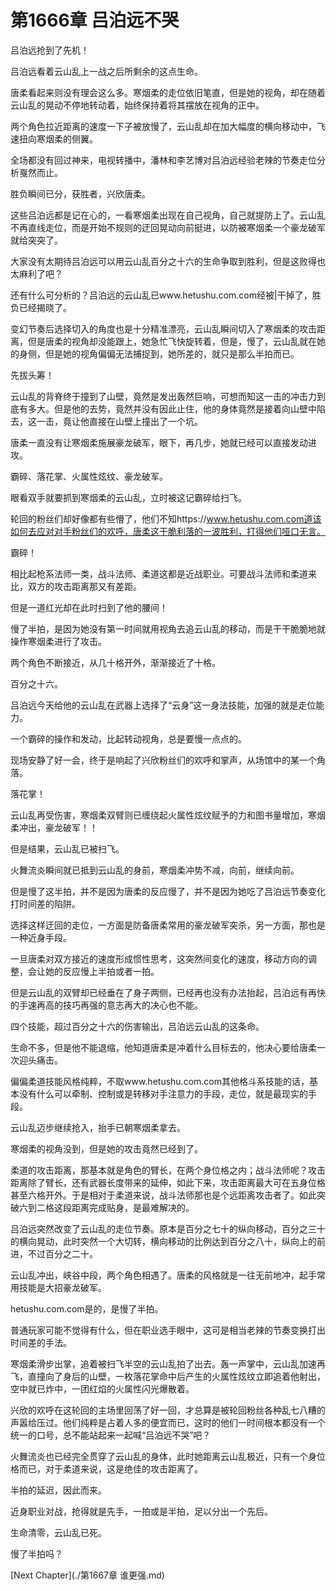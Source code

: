 # 第1666章 吕泊远不哭

吕泊远抢到了先机！

吕泊远看着云山乱上一战之后所剩余的这点生命。

唐柔看起来则没有理会这么多。寒烟柔的走位依旧笔直，但是她的视角，却在随着云山乱的晃动不停地转动着，始终保持着将其摆放在视角的正中。

两个角色拉近距离的速度一下子被放慢了，云山乱却在加大幅度的横向移动中，飞速扭向寒烟柔的侧翼。

全场都没有回过神来，电视转播中，潘林和李艺博对吕泊远经验老辣的节奏走位分析戛然而止。

胜负瞬间已分，获胜者，兴欣唐柔。

这些吕泊远都是记在心的，一看寒烟柔出现在自己视角，自己就提防上了。云山乱不再直线走位，而是开始不规则的迂回晃动向前挺进，以防被寒烟柔一个豪龙破军就给突突了。

大家没有太期待吕泊远可以用云山乱百分之十六的生命争取到胜利，但是这败得也太麻利了吧？

还有什么可分析的？吕泊远的云山乱已www.hetushu.com.com经被|干掉了，胜负已经揭晓了。

变幻节奏后选择切入的角度也是十分精准漂亮，云山乱瞬间切入了寒烟柔的攻击距离，但是唐柔的视角却没能跟上，她急忙飞快旋转着，但是，慢了，云山乱就在她的身侧，但是她的视角偏偏无法捕捉到，她所差的，就只是那么半拍而已。

先拔头筹！

云山乱的背脊终于撞到了山壁，竟然是发出轰然巨响，可想而知这一击的冲击力到底有多大。但是他的去势，竟然并没有因此止住，他的身体竟然是接着向山壁中陷去，这一击，竟让他直接在山壁上撞出了一个坑。

唐柔一直没有让寒烟柔施展豪龙破军，眼下，再几步，她就已经可以直接发动进攻。

霸碎、落花掌、火属性炫纹、豪龙破军。

眼看双手就要抓到寒烟柔的云山乱，立时被这记霸碎给扫飞。

轮回的粉丝们却好像都有些懵了，他们不知https://www.hetushu.com.com道该如何去应对对手粉丝们的欢呼，唐柔这干脆利落的一波胜利，打得他们哑口无言。

霸碎！

相比起枪系法师一类，战斗法师、柔道这都是近战职业。可要战斗法师和柔道来比，双方的攻击距离那又有差距。

但是一道红光却在此时扫到了他的腰间！

慢了半拍，是因为她没有第一时间就用视角去追云山乱的移动，而是干干脆脆地就操作寒烟柔进行了攻击。

两个角色不断接近，从几十格开外，渐渐接近了十格。

百分之十六。

吕泊远今天给他的云山乱在武器上选择了“云身”这一身法技能，加强的就是走位能力。

一个霸碎的操作和发动，比起转动视角，总是要慢一点点的。

现场安静了好一会，终于是响起了兴欣粉丝们的欢呼和掌声，从场馆中的某一个角落。

落花掌！

云山乱再受伤害，寒烟柔双臂则已缠绕起火属性炫纹赋予的力和图书量增加，寒烟柔冲出，豪龙破军！！

但是结果，云山乱已被扫飞。

火舞流炎瞬间就已抵到云山乱的身前，寒烟柔冲势不减，向前，继续向前。

但是慢了这半拍，并不是因为唐柔的反应慢了，并不是因为她吃了吕泊远节奏变化打时间差的陷阱。

选择这样迂回的走位，一方面是防备唐柔常用的豪龙破军突杀，另一方面，那也是一种近身手段。

一旦唐柔对双方接近的速度形成惯性思考，这突然间变化的速度，移动方向的调整，会让她的反应慢上半拍或者一拍。

但是云山乱的双臂却已经垂在了身子两侧，已经再也没有办法抬起，吕泊远有再快的手速再高的技巧再强的意志再大的决心也不能。

四个技能，超过百分之十六的伤害输出，吕泊远云山乱的这条命。

生命不多，但是他不能退缩，他知道唐柔是冲着什么目标去的，他决心要给唐柔一次迎头痛击。

偏偏柔道技能风格纯粹，不取www.hetushu.com.com其他格斗系技能的话，基本没有什么可以牵制、控制或是转移对手注意力的手段，走位，就是最现实的手段。

云山乱迈步继续抢入，抬手已朝寒烟柔拿去。

寒烟柔的视角没到，但是她的攻击竟然已经到了。

柔道的攻击距离，那基本就是角色的臂长，在两个身位格之内；战斗法师呢？攻击距离除了臂长，还有武器长度带来的延伸，如此下来，攻击距离最大可在五身位格甚至六格开外。于是相对于柔道来说，战斗法师那也是个远距离攻击者了。如此突破六到二格这段距离完成贴身，是最难解决的。

吕泊远突然改变了云山乱的走位节奏。原本是百分之七十的纵向移动，百分之三十的横向晃动，此时突然一个大切转，横向移动的比例达到百分之八十，纵向上的前进，不过百分之二十。

云山乱冲出，峡谷中段，两个角色相遇了。唐柔的风格就是一往无前地冲，起手常用技能是大招豪龙破军。

hetushu.com.com是的，是慢了半拍。

普通玩家可能不觉得有什么，但在职业选手眼中，这可是相当老辣的节奏变换打出时间差的手法。

寒烟柔滑步出掌，追着被扫飞半空的云山乱拍了出去。轰一声掌中，云山乱加速再飞，直撞向了身后的山壁，一枚落花掌命中后产生的火属性炫纹立即追着他射出，空中就已炸中，一团红焰的火属性闪光爆散着。

兴欣的欢呼在这轮回的主场里回荡了好一回，才总算是被轮回粉丝各种乱七八糟的声嚣给压过。他们纯粹是占着人多的便宜而已，这时的他们一时间根本都没有一个统一的口号，总不能站起来一起喊“吕泊远不哭”吧？

火舞流炎也已经完全贯穿了云山乱的身体，此时她距离云山乱极近，只有一个身位格而已，对于柔道来说，这是绝佳的攻击距离了。

半拍的延迟，因此而来。

近身职业对战，抢得就是先手，一拍或是半拍，足以分出一个先后。

生命清零，云山乱已死。

慢了半拍吗？



[Next Chapter](./第1667章 谁更强.md)